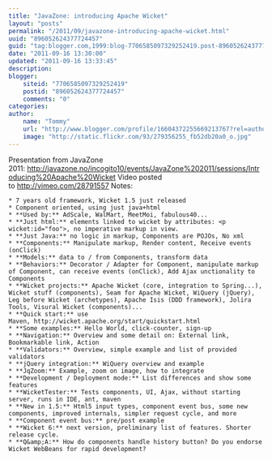 ```yaml
---
title: "JavaZone: introducing Apache Wicket"
layout: "posts"
permalink: "/2011/09/javazone-introducing-apache-wicket.html"
uuid: "896052624377724457"
guid: "tag:blogger.com,1999:blog-7706585097329252419.post-896052624377724457"
date: "2011-09-16 13:30:00"
updated: "2011-09-16 13:33:45"
description: 
blogger:
    siteid: "7706585097329252419"
    postid: "896052624377724457"
    comments: "0"
categories: 
author: 
    name: "Tommy"
    url: "http://www.blogger.com/profile/16604372255669213767?rel=author"
    image: "http://static.flickr.com/93/279356255_fb52db20a0_o.jpg"
---
```


Presentation from JavaZone 2011: http://javazone.no/incogito10/events/JavaZone%202011/sessions/Introducing%20Apache%20Wicket
Video posted to http://vimeo.com/28791557
Notes:

	* 7 years old framework, Wicket 1.5 just released
	* Component oriented, using just java+html
	* **Used by:** AdScale, WalMart, MeetMoi, fabulous40...
	* **Just html:** elements linked to wicket by attributes: <p wicket:id="foo">, no imperative markup in view.
	* **Just Java:** no logic in markup, Components are POJOs, No xml
	* **Components:** Manipulate markup, Render content, Receive events (onClick)
	* **Models:** data to / from Components, transform data
	* **Behaviors:** Decorator / Adapter for Component, manipulate markup of Component, can receive events (onClick), Add Ajax unctionality to Components
	* **Wicket projects:** Apache Wicket (core, integration to Spring...), Wicket stuff (components), Seam for Apache Wicket, WiQuery (jQuery), Leg before Wicket (archetypes), Apache Isis (DDD framework), Jolira Tools, Visural Wicket (components)...
	* **Quick start:** use Maven, http://wicket.apache.org/start/quickstart.html
	* **Some examples:** Hello World, click-counter, sign-up
	* **Navigation:** Overview and some detail on: External link, Bookmarkable link, Action
	* **Validators:** Overview, simple example and list of provided validators
	* **jQuery integration:** WiQuery overview and example
	* **JqZoom:** Example, zoom on image, how to integrate
	* **Development / Deployment mode:** List differences and show some features
	* **WicketTester:** Tests components, UI, Ajax, without starting server, runs in IDE, ant, maven
	* **New in 1.5:** Html5 input types, component event bus, some new components, improved internals, simpler request cycle, and more
	* **Component event bus:** pre/post example
	* **Wicket 6:** next version, preliminary list of features. Shorter release cycle.
	* **Q&amp;A:** How do components handle history button? Do you endorse Wicket WebBeans for rapid development?
